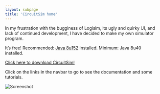 ```yaml
---
layout: subpage
title: 'CircuitSim home'
---
```


In my frustration with the bugginess of Logisim, its ugly and quirky UI, 
and lack of continued development, I have decided to make my own simulator program.

It’s free! Recommended: [Java 8u152] installed. Minimum: Java 8u40 installed.

[Click here to download CircuitSim!]

Click on the links in the navbar to go to see the documentation and some tutorials.

![Screenshot](http://i.imgur.com/Oon39Np.png)

[Java 8u152]: http://java.sun.com/
[Click here to download CircuitSim!]: https://www.roiatalla.com/public/CircuitSim/
